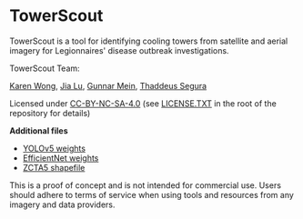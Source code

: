 # TowerScout

TowerScout is a tool for identifying cooling towers from satellite and aerial imagery for Legionnaires' disease outbreak investigations. 

TowerScout Team:

<a target="_blank" href="https://www.linkedin.com/in/karenkwong/">Karen Wong</a>,
<a target="_blank" href="https://www.linkedin.com/in/jia-lu-gracie-a8b5a71a/">Jia Lu</a>,
<a target="_blank" href="https://www.linkedin.com/in/gunnarmein/">Gunnar Mein</a>,
<a target="_blank" href="https://www.linkedin.com/in/thaddeussegura/">Thaddeus Segura</a><br>

Licensed under <a target="_blank" href="https://creativecommons.org/licenses/by-nc-sa/4.0/">CC-BY-NC-SA-4.0</a>
(see <a target="_blank" href="https://github.com/TowerScout/TowerScout/blob/main/LICENSE.TXT">LICENSE.TXT</a> in the root of the repository for details)

**Additional files**
* <a target="_blank" href="https://drive.google.com/file/d/1EBxgqr6MrkAkEv1vJ2ftZiSjs6w865wf/view?usp=drive_link">YOLOv5 weights</a>
* <a target="_blank" href="https://drive.google.com/file/d/1Cs3nXQddNf-Y0HYO8a5Yvm6mNB-Rx8HP/view?usp=drive_link">EfficientNet weights</a>
* <a target="_blank" href="https://www2.census.gov/geo/tiger/TIGER2019/ZCTA5/">ZCTA5 shapefile</a>

This is a proof of concept and is not intended for commercial use. Users should adhere to terms of service when using tools and resources from any imagery and data providers. 

